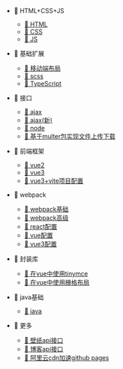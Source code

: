 - 📁 HTML+CSS+JS
    - [📄 HTML](/mds/HTML+CSS+JS/HTML.md)
    - [📄 CSS](/mds/HTML+CSS+JS/CSS.md)
    - [📄 JS](/mds/HTML+CSS+JS/JS.md)

- 📁 基础扩展
    - [📄 移动端布局](/mds/基础扩展/移动端布局.md)
    - [📄 scss](/mds/基础扩展/scss.md)
    - [📄 TypeScript](/mds/基础扩展/TypeScript.md)
    
- 📁 接口
    - [📄 ajax](/mds/接口/ajax.md)
    - [📄 ajax(新)](/mds/接口/ajax(新).md)
    - [📄 node](/mds/接口/nodejs.md)
    - [📄 基于multer包实现文件上传下载](/mds/接口/基于multer包实现文件上传下载.md)

- 📁 前端框架
    - [📄 vue2](/mds/前端框架/vue2.md)
    - [📄 vue3](/mds/前端框架/vue3.md)
    - [📄 vue3+vite项目配置](/mds/前端框架/vue3+vite项目配置.md)

- 📁 webpack
    - [📄 webpack基础](/mds/webpack5/webpack基础.md)
    - [📄 webpack高级](/mds/webpack5/webpack高级.md)
    - [📄 react配置](/mds/webpack5/react-cli.md)
    - [📄 vue配置](/mds/webpack5/vue-cli.md)
    - [📄 vue3配置](/mds/webpack5/vue3配置.md)

- 📁 封装库
    - [📄 在vue中使用tinymce](/mds/封装库/在vue中使用tinymce.md)
    - [📄 在vue中使用栅格布局](/mds/封装库/在vue中使用栅格布局.md)

- 📁 java基础
    - [📄 java](/mds/java基础/java基础.md)

- 📂 更多
    - [📄 壁纸api接口](/mds/更多/壁纸api接口.md)
    - [📄 博客api接口](/mds/更多/博客api接口.md)
    - [📄 阿里云cdn加速github pages](/mds/更多/阿里云cdn加速githubpages.md)

